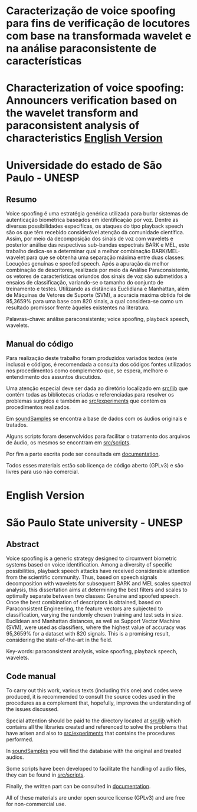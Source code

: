 # Caracterização de voice spoofing para fins de verificação de locutores com base na transformada wavelet e na análise paraconsistente de características
# Characterization of voice spoofing: Announcers verification based on the wavelet transform and paraconsistent analysis of characteristics [English Version](#english-version)

# Universidade do estado de São Paulo - UNESP

## Resumo
Voice spoofing é uma estratégia genérica utilizada para burlar sistemas de autenticação biométrica baseados em identificação por voz. Dentre as diversas possibilidades específicas, os ataques do tipo playback speech são os que têm recebido considerável atenção da comunidade científica. Assim, por meio da decomposição dos sinais de voz com wavelets e posterior análise das respectivas sub-bandas espectrais BARK e MEL, este trabalho dedica-se a determinar qual a melhor combinação BARK/MEL-wavelet para que se obtenha uma separação máxima entre duas classes: Locuções genuínas e spoofed speech. Após a apuração da melhor combinação de descritores, realizada por meio da Análise Paraconsistente, os vetores de características oriundos dos sinais de voz são submetidos a ensaios de classificação, variando-se o tamanho do conjunto de treinamento e testes. Utilizando as distâncias Euclidiana e Manhattan, além de Máquinas de Vetores de Suporte (SVM), a acurácia máxima obtida foi de 95,3659\% para uma base com 820 sinais, a qual considera-se como um resultado promissor frente àqueles existentes na literatura.

Palavras-chave: análise paraconsistente; voice spoofing, playback speech, wavelets.

## Manual do código
Para realização deste trabalho foram produzidos variados textos (este incluso) e códigos, é recomendada a consulta dos códigos fontes utilizados nos procedimentos como complemento que, se espera, melhore o entendimento dos assuntos discutidos.
	
Uma atenção especial deve ser dada ao diretório localizado em [src/lib](./src/lib "Bibliotecas") que contém todas as bibliotecas criadas e referenciadas para resolver os problemas surgidos e também ao [src/experiments](./src/experiments "Procedimentos") que contém os procedimentos realizados. 

Em [soundSamples](./soundSamples "Base de dados com áudios") se encontra a base de dados com os áudios originais e tratados.
	
Alguns scripts foram desenvolvidos para facilitar o tratamento dos arquivos de áudio, os mesmos se encontram em [src/scripts](./src/scripts "Scripts auxiliares").
		
Por fim a parte escrita pode ser consultada em [documentation](.documentation "Parte escrita").
		
Todos esses materiais estão sob licença de código aberto (GPLv3) e são livres para uso não comercial.

# English Version

# São Paulo State university - UNESP

## Abstract
Voice spoofing is a generic strategy designed to circumvent biometric systems based on voice identification. Among a diversity of specific possibilities, playback speech attacks have received considerable attention from the scientific community. Thus, based on speech signals decomposition with wavelets for subsequent BARK and MEL scales spectral analysis, this dissertation aims at determining the best filters and scales to optimally separate between two classes: Genuine and spoofed speech. Once the best combination of descriptors is obtained, based on Paraconsistent Engineering, the feature vectors are subjected to classification, varying the randomly chosen training and test sets in size. Euclidean and Manhattan distances, as well as Support Vector Machine (SVM), were used as classifiers, where the highest value of accuracy was 95,3659\% for a dataset with 820 signals. This is a promising result, considering the state-of-the-art in the field.

Key-words: paraconsistent analysis, voice spoofing, playback speech, wavelets.

## Code manual
To carry out this work, various texts (including this one) and codes were produced, it is recommended to consult the source codes used in the procedures as a complement that, hopefully, improves the understanding of the issues discussed. 

Special attention should be paid to the directory located at [src/lib](./src/lib "Libraries") which contains all the libraries created and referenced to solve the problems that have arisen and also to [src/experiments](./src/experiments "Procedures") that contains the procedures performed. 

In [soundSamples](./soundSamples "Database with audios") you will find the database with the original and treated audios.

Some scripts have been developed to facilitate the handling of audio files, they can be found in [src/scripts](./src/scripts "Auxiliary scripts").

Finally, the written part can be consulted in [documentation](./documentation "Written part").

All of these materials are under open source license (GPLv3) and are free for non-commercial use.
